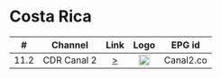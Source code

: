 <h1>Costa Rica</h1>

| #    | Channel        | Link  | Logo | EPG id |
|:----:|:--------------:|:-----:|:----:|:------:|
| 11.2 | CDR Canal 2  | [>](https://d3bgcstab9qhdz.cloudfront.net/hls/canal2.m3u8) | <img height="20" src="https://i0.wp.com/directostv.teleame.com/wp-content/uploads/2016/06/Canal-2-Costa-Rica-en-vivo-Online.png"/> | Canal2.co |

